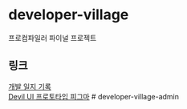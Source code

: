 # developer-village
프로컴파일러 파이널 프로젝트

## 링크
[개발 일지 기록](https://www.notion.so/48d1b112fcd04129ab601c0692ef93cb) <br>
[Devil UI 프로토타입 피그마](https://www.figma.com/file/Irabu6J2iBDQ4kZk0Ze0UB/Devil-UI-Prototype?node-id=113%3A2)
#   d e v e l o p e r - v i l l a g e - a d m i n  
 